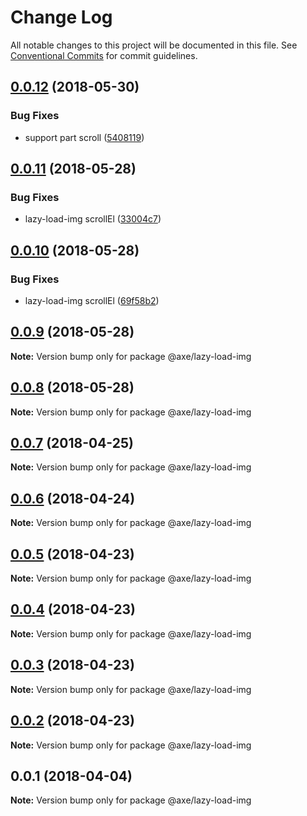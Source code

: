 # Change Log

All notable changes to this project will be documented in this file.
See [Conventional Commits](https://conventionalcommits.org) for commit guidelines.

<a name="0.0.12"></a>
## [0.0.12](https://github.com/ansenhuang/axe/compare/@axe/lazy-load-img@0.0.11...@axe/lazy-load-img@0.0.12) (2018-05-30)


### Bug Fixes

* support part scroll ([5408119](https://github.com/ansenhuang/axe/commit/5408119))




<a name="0.0.11"></a>
## [0.0.11](https://github.com/ansenhuang/axe/compare/@axe/lazy-load-img@0.0.10...@axe/lazy-load-img@0.0.11) (2018-05-28)


### Bug Fixes

* lazy-load-img scrollEl ([33004c7](https://github.com/ansenhuang/axe/commit/33004c7))




<a name="0.0.10"></a>
## [0.0.10](https://github.com/ansenhuang/axe/compare/@axe/lazy-load-img@0.0.9...@axe/lazy-load-img@0.0.10) (2018-05-28)


### Bug Fixes

* lazy-load-img scrollEl ([69f58b2](https://github.com/ansenhuang/axe/commit/69f58b2))




<a name="0.0.9"></a>
## [0.0.9](https://github.com/ansenhuang/axe/compare/@axe/lazy-load-img@0.0.8...@axe/lazy-load-img@0.0.9) (2018-05-28)




**Note:** Version bump only for package @axe/lazy-load-img

<a name="0.0.8"></a>
## [0.0.8](https://github.com/ansenhuang/axe/compare/@axe/lazy-load-img@0.0.7...@axe/lazy-load-img@0.0.8) (2018-05-28)




**Note:** Version bump only for package @axe/lazy-load-img

<a name="0.0.7"></a>
## [0.0.7](https://github.com/ansenhuang/axe/compare/@axe/lazy-load-img@0.0.6...@axe/lazy-load-img@0.0.7) (2018-04-25)




**Note:** Version bump only for package @axe/lazy-load-img

<a name="0.0.6"></a>
## [0.0.6](https://github.com/ansenhuang/axe/compare/@axe/lazy-load-img@0.0.5...@axe/lazy-load-img@0.0.6) (2018-04-24)




**Note:** Version bump only for package @axe/lazy-load-img

<a name="0.0.5"></a>
## [0.0.5](https://github.com/ansenhuang/axe/compare/@axe/lazy-load-img@0.0.4...@axe/lazy-load-img@0.0.5) (2018-04-23)




**Note:** Version bump only for package @axe/lazy-load-img

<a name="0.0.4"></a>
## [0.0.4](https://github.com/ansenhuang/axe/compare/@axe/lazy-load-img@0.0.3...@axe/lazy-load-img@0.0.4) (2018-04-23)




**Note:** Version bump only for package @axe/lazy-load-img

<a name="0.0.3"></a>
## [0.0.3](https://github.com/ansenhuang/axe/compare/@axe/lazy-load-img@0.0.1...@axe/lazy-load-img@0.0.3) (2018-04-23)




**Note:** Version bump only for package @axe/lazy-load-img

<a name="0.0.2"></a>
## [0.0.2](https://github.com/ansenhuang/axe/compare/@axe/lazy-load-img@0.0.1...@axe/lazy-load-img@0.0.2) (2018-04-23)




**Note:** Version bump only for package @axe/lazy-load-img

<a name="0.0.1"></a>
## 0.0.1 (2018-04-04)




**Note:** Version bump only for package @axe/lazy-load-img
